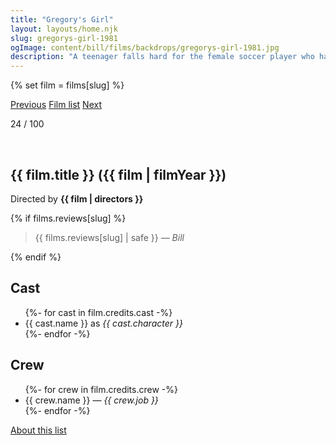 ```yaml
---
title: "Gregory's Girl"
layout: layouts/home.njk
slug: gregorys-girl-1981
ogImage: content/bill/films/backdrops/gregorys-girl-1981.jpg
description: "A teenager falls hard for the female soccer player who has replaced him on the team and attempts to pursue her."
---
```


{% set film = films[slug] %}

<nav class="films">
  <a class="prev" href="../diva-1981">Previous</a>
  <a href="../">Film list</a>
  <a class="next" href="../blade-runner-1982">Next</a>
</nav>

<p>24 / 100</p>

<article class="film slug-gregorys-girl-1981">
  <div class="backdrop-and-poster">
    <img class="poster" src="../films/posters/{{ slug }}.jpg" alt="">
    <img class="backdrop" src="../films/backdrops/{{ slug }}.jpg" alt="">
  </div>

  <h1>{{ film.title }} ({{ film | filmYear }})</h1>

  

  <p class="director">
    Directed by <strong>{{ film | directors }}</strong>
  </p>

  {% if films.reviews[slug] %}
    <blockquote> 
      {{ films.reviews[slug] | safe }} <em>— Bill</em>
    </blockquote> 
  {% endif %}

  <h2>
    Cast
  </h2>
  <ul>
    {%- for cast in film.credits.cast -%}
      <li>
        {{ cast.name }} as <em>{{ cast.character }}</em>
      </li>
    {%- endfor -%}
  </ul>

  <h2>
    Crew
  </h2>
  <ul>
    {%- for crew in film.credits.crew -%}
      <li>
        {{ crew.name }} &mdash; <em>{{ crew.job }}</em>
      </li>
    {%- endfor -%}
  </ul>
</article>
<footer>
  <a href="../about">About this list</a>
</footer>
